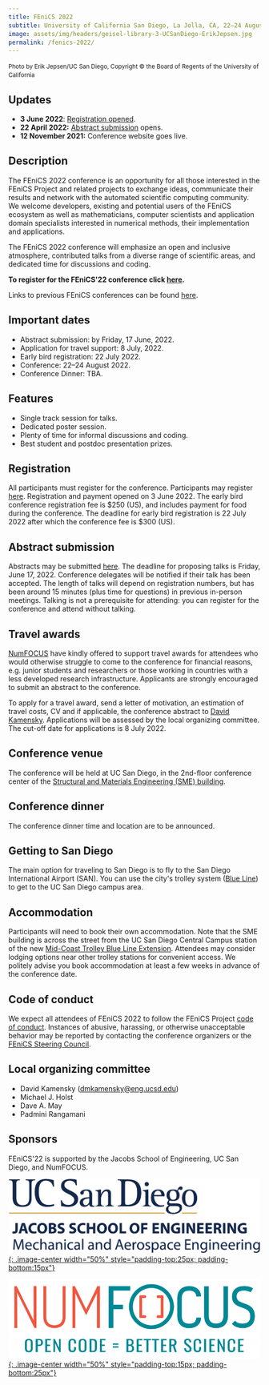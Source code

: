 ```yaml
---
title: FEniCS 2022
subtitle: University of California San Diego, La Jolla, CA, 22–24 August 2022
image: assets/img/headers/geisel-library-3-UCSanDiego-ErikJepsen.jpg
permalink: /fenics-2022/
---
```

<small>Photo by Erik Jepsen/UC San Diego, Copyright © the Board of Regents of the University of California</small>

## Updates

- **3 June 2022**: [Registration opened](https://www.eventbrite.com/e/fenics-2022-tickets-354292377037).
- **22 April 2022:** [Abstract submission](https://docs.google.com/forms/d/e/1FAIpQLSdU3jizMuvnt4EWcFwEeRHx3Kj1PyomRHCGlEdXN8uHeGokAQ/viewform?usp=sf_link) opens.
- **12 November 2021:** Conference website goes live.

## Description

The FEniCS 2022 conference is an opportunity for all those interested in
the FEniCS Project and related projects to exchange ideas, communicate
their results and network with the automated scientific computing
community. We welcome developers, existing and potential users of the
FEniCS ecosystem as well as mathematicians, computer scientists and
application domain specialists interested in numerical methods, their
implementation and applications.

The FEniCS 2022 conference will emphasize an open and inclusive
atmosphere, contributed talks from a diverse range of scientific areas,
and dedicated time for discussions and coding.

**To register for the FEniCS'22 conference click [here](https://www.eventbrite.com/e/fenics-2022-tickets-354292377037).**

Links to previous FEniCS conferences can be found [here](index.md).

## Important dates

- Abstract submission: by Friday, 17 June, 2022.
- Application for travel support: 8 July, 2022.
- Early bird registration: 22 July 2022.
- Conference:  22–24 August 2022.
- Conference Dinner: TBA.

## Features

- Single track session for talks.
- Dedicated poster session.
- Plenty of time for informal discussions and coding.
- Best student and postdoc presentation prizes.

## Registration

All participants must register for the conference.&nbsp;Participants may
register
[here](https://www.eventbrite.com/e/fenics-2022-tickets-354292377037).
Registration and payment opened on 3 June 2022. The early bird conference
registration fee is $250 (US), and includes payment for food during the
conference. The deadline for early bird registration is 22 July 2022 after
which the conference fee is $300 (US).

## Abstract submission

Abstracts may be submitted
[here](https://docs.google.com/forms/d/e/1FAIpQLSdU3jizMuvnt4EWcFwEeRHx3Kj1PyomRHCGlEdXN8uHeGokAQ/viewform?usp=sf_link).
The deadline for proposing talks is Friday, June 17, 2022. Conference
delegates will be notified if their talk has been accepted. The length
of talks will depend on registration numbers, but has been around 15
minutes (plus time for questions) in previous in-person meetings.
Talking is not a prerequisite for attending: you can register for the
conference and attend without talking.

## Travel awards

[NumFOCUS](http://www.numfocus.org) have kindly offered to support travel
awards for attendees who would otherwise struggle to come to the conference
for financial reasons, e.g. junior students and researchers or those working
in countries with a less developed research infrastructure. Applicants are
strongly encouraged to submit an abstract to the conference.

To apply for a travel award, send a letter of motivation, an estimation of
travel costs, CV and if applicable, the conference abstract to [David
Kamensky](mailto:dmkamensky@eng.ucsd.edu). Applications will be assessed by
the local organizing committee. The cut-off date for applications is 8 July
2022.

## Conference venue

The conference will be held at UC San Diego, in the 2nd-floor conference
center of the [Structural and Materials Engineering (SME)
building](https://structures.ucsd.edu/about-us/directions).

## Conference dinner

The conference dinner time and location are to be announced.

## Getting to San Diego

The main option for traveling to San Diego is to fly to the San Diego
International Airport (SAN). You can use the city's trolley system
([Blue
Line](https://www.sdmts.com/inside-mts-current-projects/uc-san-diego-blue-line-trolley-extension))
to get to the UC San Diego campus area.

## Accommodation

Participants will need to book their own accommodation. Note that the
SME building is across the street from the UC San Diego Central Campus
station of the new [Mid-Coast Trolley Blue Line
Extension](https://www.sdmts.com/inside-mts-current-projects/uc-san-diego-blue-line-trolley-extension).
Attendees may consider lodging options near other trolley stations for
convenient access. We politely advise you book accommodation at least a
few weeks in advance of the conference date.

## Code of conduct

We expect all attendees of FEniCS 2022 to follow the FEniCS Project
[code of conduct](../community/code-of-conduct.md). Instances of
abusive, harassing, or otherwise unacceptable behavior may be reported
by contacting the conference organizers or the [FEniCS Steering
Council](https://github.com/FEniCS/governance).

## Local organizing committee

- David Kamensky ([dmkamensky@eng.ucsd.edu](mailto:dmkamensky@eng.ucsd.edu))
- Michael J. Holst
- Dave A. May
- Padmini Rangamani


## Sponsors
FEniCS'22 is supported by the Jacobs School of Engineering, UC San Diego, and NumFOCUS.

[![Jacobs School of Engineering](/assets/img/fenics2022/JCSE-UCSD.jpg){: .image-center width="50%" style="padding-top:25px; padding-bottom:15px"}](https://jacobsschool.ucsd.edu/)

[![NumFOCUS](/assets/img/numfocus.png){: .image-center width="50%" style="padding-top:15px; padding-bottom:25px"}](https://www.numfocus.org/)